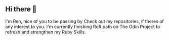 ## Hi there 👋

I'm Ren, nice of you to be passing by
Check out my repositories, if theres of any interest to you. 
I'm currently finishing RoR path on The Odin Project to refresh and strengthen my Ruby Skills. 
